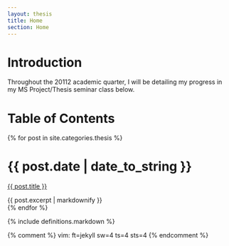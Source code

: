 ```yaml
---
layout: thesis
title: Home
section: Home
---
```


# Introduction

Throughout the 20112 academic quarter, I will be detailing my progress in my MS Project/Thesis seminar class below.

# Table of Contents

{% for post in site.categories.thesis %}
<div class="section list">
	<h1>{{ post.date | date_to_string }}</h1>
	<p class="line">
		<a class="title" href="{{ post.url }}">{{ post.title }}</a>
	</p>
	<span class="excerpt">{{ post.excerpt | markdownify }}</span>
</div>
{% endfor %}

{% include definitions.markdown %}

{% comment %}
vim: ft=jekyll sw=4 ts=4 sts=4
{% endcomment %}
